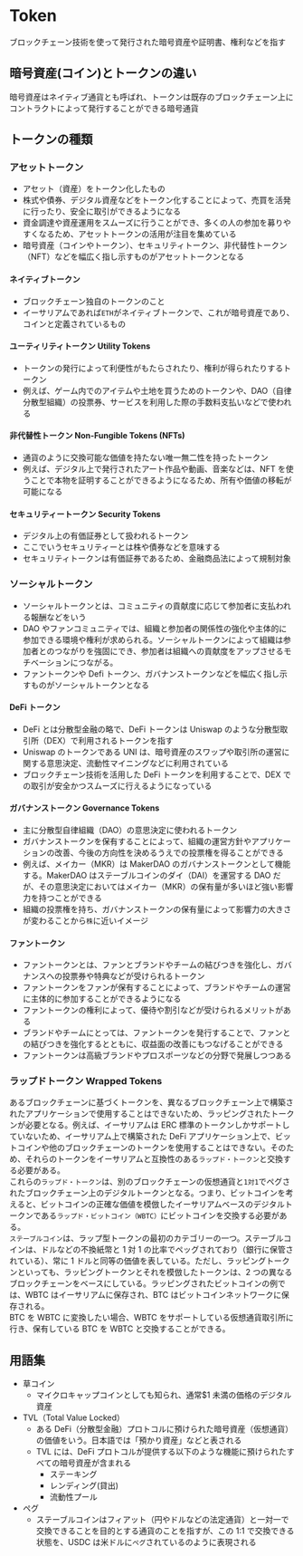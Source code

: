 # Token

ブロックチェーン技術を使って発行された暗号資産や証明書、権利などを指す

## 暗号資産(コイン)とトークンの違い

暗号資産はネイティブ通貨とも呼ばれ、トークンは既存のブロックチェーン上にコントラクトによって発行することができる暗号通貨

## トークンの種類

### アセットトークン

- アセット（資産）をトークン化したもの
- 株式や債券、デジタル資産などをトークン化することによって、売買を活発に行ったり、安全に取引ができるようになる
- 資金調達や資産運用をスムーズに行うことができ、多くの人の参加を募りやすくなるため、アセットトークンの活用が注目を集めている
- 暗号資産（コインやトークン）、セキュリティトークン、非代替性トークン（NFT）などを幅広く指し示すものがアセットトークンとなる

#### ネイティブトークン

- ブロックチェーン独自のトークンのこと
- イーサリアムであれば`ETH`がネイティブトークンで、これが暗号資産であり、コインと定義されているもの

#### ユーティリティトークン Utility Tokens

- トークンの発行によって利便性がもたらされたり、権利が得られたりするトークン
- 例えば、ゲーム内でのアイテムや土地を買うためのトークンや、DAO（自律分散型組織）の投票券、サービスを利用した際の手数料支払いなどで使われる

#### 非代替性トークン Non-Fungible Tokens (NFTs)

- 通貨のように交換可能な価値を持たない唯一無二性を持ったトークン
- 例えば、デジタル上で発行されたアート作品や動画、音楽などは、NFT を使うことで本物を証明することができるようになるため、所有や価値の移転が可能になる

#### セキュリティートークン Security Tokens

- デジタル上の有価証券として扱われるトークン
- ここでいうセキュリティーとは株や債券などを意味する
- セキュリティトークンは有価証券であるため、金融商品法によって規制対象

### ソーシャルトークン

- ソーシャルトークンとは、コミュニティの貢献度に応じて参加者に支払われる報酬などをいう
- DAO やファンコミュニティでは、組織と参加者の関係性の強化や主体的に参加できる環境や権利が求められる。ソーシャルトークンによって組織は参加者とのつながりを強固にでき、参加者は組織への貢献度をアップさせるモチベーションにつながる。
- ファントークンや Defi トークン、ガバナンストークンなどを幅広く指し示すものがソーシャルトークンとなる

#### DeFi トークン

- DeFi とは分散型金融の略で、DeFi トークンは Uniswap のような分散型取引所（DEX）で利用されるトークンを指す
- Uniswap のトークンである UNI は、暗号資産のスワップや取引所の運営に関する意思決定、流動性マイニングなどに利用されている
- ブロックチェーン技術を活用した DeFi トークンを利用することで、DEX での取引が安全かつスムーズに行えるようになっている

#### ガバナンストークン Governance Tokens

- 主に分散型自律組織（DAO）の意思決定に使われるトークン
- ガバナンストークンを保有することによって、組織の運営方針やアプリケーションの改善、今後の方向性を決めるうえでの投票権を得ることができる
- 例えば、メイカー（MKR）は MakerDAO のガバナンストークンとして機能する。MakerDAO はステーブルコインのダイ（DAI）を運営する DAO だが、その意思決定においてはメイカー（MKR）の保有量が多いほど強い影響力を持つことができる
- 組織の投票権を持ち、ガバナンストークンの保有量によって影響力の大きさが変わることから`株`に近いイメージ

#### ファントークン

- ファントークンとは、ファンとブランドやチームの結びつきを強化し、ガバナンスへの投票券や特典などが受けられるトークン
- ファントークンをファンが保有することによって、ブランドやチームの運営に主体的に参加することができるようになる
- ファントークンの権利によって、優待や割引などが受けられるメリットがある
- ブランドやチームにとっては、ファントークンを発行することで、ファンとの結びつきを強化するとともに、収益面の改善にもつなげることができる
- ファントークンは高級ブランドやプロスポーツなどの分野で発展しつつある

### ラップドトークン Wrapped Tokens

あるブロックチェーンに基づくトークンを、異なるブロックチェーン上で構築されたアプリケーションで使用することはできないため、ラッピングされたトークンが必要となる。例えば、イーサリアムは ERC 標準のトークンしかサポートしていないため、イーサリアム上で構築された DeFi アプリケーション上で、ビットコインや他のブロックチェーンのトークンを使用することはできない。そのため、それらのトークンをイーサリアムと互換性のある`ラップド・トークン`と交換する必要がある。  
これらの`ラップド・トークン`は、別のブロックチェーンの仮想通貨と`1対1`でペグされたブロックチェーン上のデジタルトークンとなる。つまり、ビットコインを考えると、ビットコインの正確な価値を模倣したイーサリアムベースのデジタルトークンである`ラップド・ビットコイン（WBTC）`にビットコインを交換する必要がある。  
`ステーブルコイン`は、ラップ型トークンの最初のカテゴリーの一つ。ステーブルコインは、ドルなどの不換紙幣と 1 対 1 の比率でペッグされており（銀行に保管されている）、常に 1 ドルと同等の価値を表している。ただし、ラッピングトークンといっても、ラッピングトークンとそれを模倣したトークンは、2 つの異なるブロックチェーンをベースにしている。ラッピングされたビットコインの例では、WBTC はイーサリアムに保存され、BTC はビットコインネットワークに保存される。  
BTC を WBTC に変換したい場合、WBTC をサポートしている仮想通貨取引所に行き、保有している BTC を WBTC と交換することができる。

## 用語集

- 草コイン
  - マイクロキャップコインとしても知られ、通常$1 未満の価格のデジタル資産
- TVL（Total Value Locked）
  - ある DeFi（分散型金融）プロトコルに預けられた暗号資産（仮想通貨）の価値をいう。日本語では「預かり資産」などと表される
  - TVL には、DeFi プロトコルが提供する以下のような機能に預けられたすべての暗号資産が含まれる
    - ステーキング
    - レンディング(貸出)
    - 流動性プール
- ペグ
  - ステーブルコインはフィアット（円やドルなどの法定通貨）と一対一で交換できることを目的とする通貨のことを指すが、この 1:1 で交換できる状態を、USDC は米ドルに`ペグ`されているのように表現される
